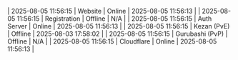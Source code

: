 | 2025-08-05 11:56:15 | Website | Online | 2025-08-05 11:56:13 |
| 2025-08-05 11:56:15 | Registration | Offline | N/A |
| 2025-08-05 11:56:15 | Auth Server | Online | 2025-08-05 11:56:13 |
| 2025-08-05 11:56:15 | Kezan (PvE) | Offline | 2025-08-03 17:58:02 |
| 2025-08-05 11:56:15 | Gurubashi (PvP) | Offline | N/A |
| 2025-08-05 11:56:15 | Cloudflare | Online | 2025-08-05 11:56:13 |
